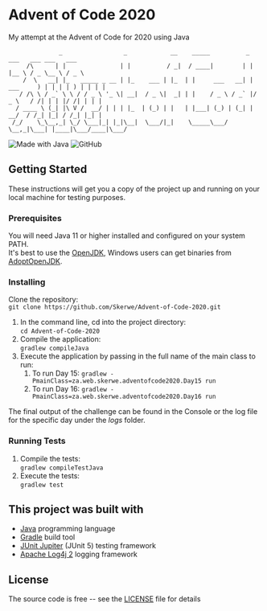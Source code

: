 # Advent of Code 2020

My attempt at the Advent of Code for 2020 using Java

```text
              _                 _            __    _____          _        ___   ___ ___   ___
     /\      | |               | |          / _|  / ____|        | |      |__ \ / _ \__ \ / _ \
    /  \   __| |_   _____ _ __ | |_    ___ | |_  | |     ___   __| | ___     ) | | | | ) | | | |
   / /\ \ / _` \ \ / / _ \ '_ \| __|  / _ \|  _| | |    / _ \ / _` |/ _ \   / /| | | |/ /| | | |
  / ____ \ (_| |\ V /  __/ | | | |_  | (_) | |   | |___| (_) | (_| |  __/  / /_| |_| / /_| |_| |
 /_/    \_\__,_| \_/ \___|_| |_|\__|  \___/|_|    \_____\___/ \__,_|\___| |____|\___/____|\___/

```

![Made with Java](https://forthebadge.com/images/badges/made-with-java.svg)
![GitHub](https://img.shields.io/github/license/Skerwe/Advent-of-Code-2021?style=for-the-badge)

## Getting Started

These instructions will get you a copy of the project up and running on your local machine for testing purposes.

### Prerequisites

You will need Java 11 or higher installed and configured on your system PATH.  
It's best to use the [OpenJDK][openjdk], Windows users can get binaries from [AdoptOpenJDK][adoptopenjdk].

### Installing

Clone the repository:  
`git clone https://github.com/Skerwe/Advent-of-Code-2020.git`

1. In the command line, cd into the project directory:  
    `cd Advent-of-Code-2020`
2. Compile the application:  
   `gradlew compileJava`
3. Execute the application by passing in the full name of the main class to run:
   1. To run Day 15: `gradlew -PmainClass=za.web.skerwe.adventofcode2020.Day15 run`
   2. To run Day 16: `gradlew -PmainClass=za.web.skerwe.adventofcode2020.Day16 run`

The final output of the challenge can be found in the Console or the log file for the specific day under the *logs* folder.

### Running Tests

1. Compile the tests:  
    `gradlew compileTestJava`
2. Execute the tests:  
    `gradlew test`

## This project was built with

- [Java](https://www.java.com/en/) programming language
- [Gradle][gradle] build tool
- [JUnit Jupiter][junit] (JUnit 5) testing framework
- [Apache Log4j 2](https://logging.apache.org/log4j/2.x/) logging framework

## License

The source code is free -- see the [LICENSE](LICENSE) file for details

[openjdk]: https://openjdk.java.net/
[adoptopenjdk]: https://adoptopenjdk.net/
[gradle]: https://gradle.org/
[junit]:  https://junit.org/junit5/
